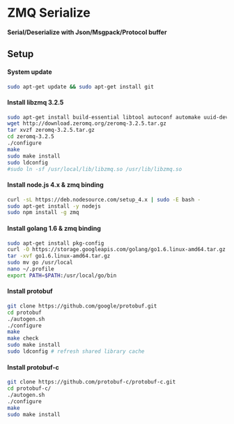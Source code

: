 # ZMQ Serialize

**Serial/Deserialize with Json/Msgpack/Protocol buffer**

## Setup

#### System update

```bash    
sudo apt-get update && sudo apt-get install git
```
        
#### Install libzmq 3.2.5

```bash
sudo apt-get install build-essential libtool autoconf automake uuid-dev
wget http://download.zeromq.org/zeromq-3.2.5.tar.gz
tar xvzf zeromq-3.2.5.tar.gz
cd zeromq-3.2.5
./configure
make
sudo make install
sudo ldconfig
#sudo ln -sf /usr/local/lib/libzmq.so /usr/lib/libzmq.so
```
  
#### Install node.js 4.x & zmq binding

```bash
curl -sL https://deb.nodesource.com/setup_4.x | sudo -E bash -
sudo apt-get install -y nodejs
sudo npm install -g zmq
```

#### Install golang 1.6 & zmq binding

```bash
sudo apt-get install pkg-config
curl -O https://storage.googleapis.com/golang/go1.6.linux-amd64.tar.gz
tar -xvf go1.6.linux-amd64.tar.gz
sudo mv go /usr/local
nano ~/.profile
export PATH=$PATH:/usr/local/go/bin
```

#### Install protobuf

```bash
git clone https://github.com/google/protobuf.git
cd protobuf
./autogen.sh
./configure
make
make check
sudo make install
sudo ldconfig # refresh shared library cache
```

#### Install protobuf-c

```bash
git clone https://github.com/protobuf-c/protobuf-c.git
cd protobuf-c/
./autogen.sh
./configure
make
sudo make install
```